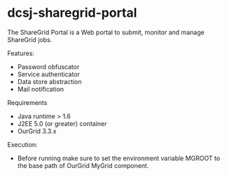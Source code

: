 dcsj-sharegrid-portal
=====================

The ShareGrid Portal is a Web portal to submit, monitor and manage ShareGrid jobs.

Features:
* Password obfuscator
* Service authenticator
* Data store abstraction
* Mail notification

Requirements
* Java runtime > 1.6
* J2EE 5.0 (or greater) container
* OurGrid 3.3.x

Execution:
* Before running make sure to set the environment variable MGROOT to the base path of OurGrid MyGrid component.

